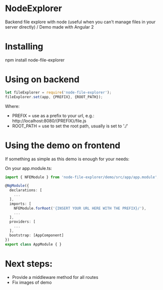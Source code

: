 # NodeExplorer
Backend file explore with node (useful when you can't manage files in your server directly) / Demo made with Angular 2

# Installing
npm install node-file-explorer

# Using on backend
``` javascript
let fileExplorer = require('node-file-explorer');
fileExplorer.set(app, {PREFIX}, {ROOT_PATH});
```
Where:
* PREFIX = use as a prefix to your url, e.g.: http://localhost:8080/{PREFIX}/file.js
* ROOT_PATH = use to set the root path, usually is set to './'

# Using the demo on frontend
If something as simple as this demo is enough for your needs:

On your app.module.ts:
``` typescript
import { NFEModule } from 'node-file-explorer/demo/src/app/app.module';

@NgModule({
  declarations: [
    ...
  ],
  imports: [
    NFEModule.forRoot('{INSERT YOUR URL HERE WITH THE PREFIX}/'),
    ...
  ],
  providers: [
    ...
  ],
  bootstrap: [AppComponent]
})
export class AppModule { }
```

# Next steps:
* Provide a middleware method for all routes
* Fix images of demo
